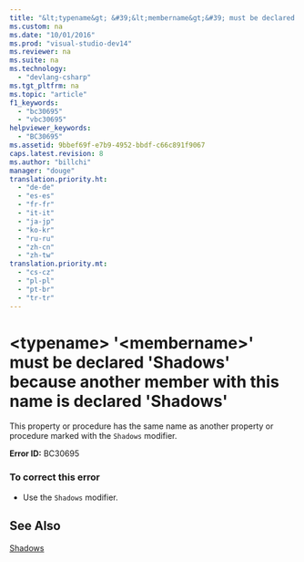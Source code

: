 ```yaml
---
title: "&lt;typename&gt; &#39;&lt;membername&gt;&#39; must be declared &#39;Shadows&#39; because another member with this name is declared &#39;Shadows&#39;"
ms.custom: na
ms.date: "10/01/2016"
ms.prod: "visual-studio-dev14"
ms.reviewer: na
ms.suite: na
ms.technology: 
  - "devlang-csharp"
ms.tgt_pltfrm: na
ms.topic: "article"
f1_keywords: 
  - "bc30695"
  - "vbc30695"
helpviewer_keywords: 
  - "BC30695"
ms.assetid: 9bbef69f-e7b9-4952-bbdf-c66c891f9067
caps.latest.revision: 8
ms.author: "billchi"
manager: "douge"
translation.priority.ht: 
  - "de-de"
  - "es-es"
  - "fr-fr"
  - "it-it"
  - "ja-jp"
  - "ko-kr"
  - "ru-ru"
  - "zh-cn"
  - "zh-tw"
translation.priority.mt: 
  - "cs-cz"
  - "pl-pl"
  - "pt-br"
  - "tr-tr"
---
```

# &lt;typename&gt; &#39;&lt;membername&gt;&#39; must be declared &#39;Shadows&#39; because another member with this name is declared &#39;Shadows&#39;
This property or procedure has the same name as another property or procedure marked with the `Shadows` modifier.  
  
 **Error ID:** BC30695  
  
### To correct this error  
  
-   Use the `Shadows` modifier.  
  
## See Also  
 [Shadows](../Topic/Shadows%20\(Visual%20Basic\).md)